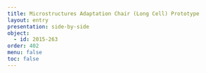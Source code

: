 ```yaml
---
title: Microstructures Adaptation Chair (Long Cell) Prototype
layout: entry
presentation: side-by-side
object:
  - id: 2015-263
order: 402
menu: false
toc: false
---
```

